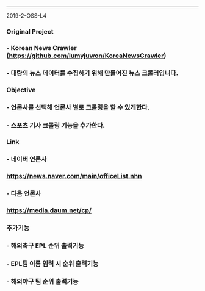---
2019-2-OSS-L4

###  Original Project
### - Korean News Crawler (https://github.com/lumyjuwon/KoreaNewsCrawler)
### - 대량의 뉴스 데이터를 수집하기 위해 만들어진 뉴스 크롤러입니다.

### Objective

### - 언론사를 선택해 언론사 별로 크롤링을 할 수 있게한다.
### - 스포츠 기사 크롤링 기능을 추가한다.

### Link

### - 네이버 언론사
###     https://news.naver.com/main/officeList.nhn
### - 다음 언론사
###     https://media.daum.net/cp/

### 추가기능
### - 해외축구 EPL 순위 출력기능
### - EPL팀 이름 입력 시 순위 출력기능
### - 해외야구 팀 순위 출력기능

